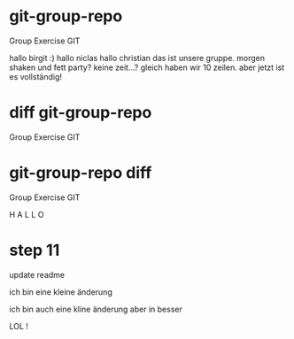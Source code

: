 # git-group-repo
Group Exercise GIT

hallo birgit :)
hallo niclas
hallo christian
das ist unsere gruppe.
morgen shaken und fett party?
keine zeit...?
gleich haben wir 10 zeilen.
aber jetzt ist es vollständig!


# diff git-group-repo
Group Exercise GIT

# git-group-repo diff
Group Exercise GIT

H
A
L
L
O

# step 11 
update readme 

ich bin eine kleine änderung

ich bin auch eine kline änderung aber in besser

LOL !